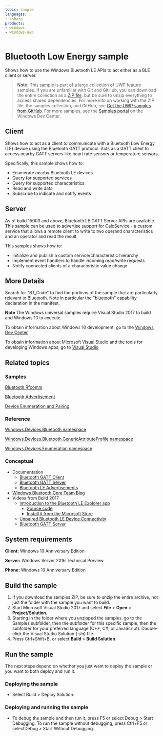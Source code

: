 ```yaml
---
topic: sample
languages:
- csharp
products:
- windows
- windows-uwp
---
```


<!---
  category: DevicesSensorsAndPower
  samplefwlink: http://go.microsoft.com/fwlink/p/?LinkId=820786
-->

# Bluetooth Low Energy sample

Shows how to use the Windows Bluetooth LE APIs to act either as a BLE client or server. 

> **Note:** This sample is part of a large collection of UWP feature samples. 
> If you are unfamiliar with Git and GitHub, you can download the entire collection as a 
> [ZIP file](https://github.com/Microsoft/Windows-universal-samples/archive/master.zip), but be 
> sure to unzip everything to access shared dependencies. For more info on working with the ZIP file, 
> the samples collection, and GitHub, see [Get the UWP samples from GitHub](https://aka.ms/ovu2uq). 
> For more samples, see the [Samples portal](https://aka.ms/winsamples) on the Windows Dev Center. 

## Client

Shows how to act as a client to communicate with a Bluetooth Low Energy (LE) device
using the Bluetooth GATT protocol. Acts as a GATT client to access nearby GATT servers like
heart rate sensors or temperature sensors.

Specifically, this sample shows how to:

- Enumerate nearby Bluetooth LE devices
- Query for supported services
- Query for supported characteristics
- Read and write data
- Subscribe to indicate and notify events

## Server
As of build 15003 and above, Bluetooth LE GATT Server APIs are available.
This sample can be used to advertise support for CalcService - a custom service that allows a remote client to write to two operand characteristics
and an operator and read the result. 

This samples shows how to:
- Initialize and publish a custom service/characteristic hierarchy 
- Implement event handlers to handle incoming read/write requests
- Notify connected clients of a characteristic value change

## More Details
Search for "BT_Code" to find the portions of the sample that are particularly
relevant to Bluetooth.
Note in particular the "bluetooth" capability declaration in the manifest.

**Note** The Windows universal samples require Visual Studio 2017 to build and Windows 10 to execute.

To obtain information about Windows 10 development, go to the [Windows Dev Center](http://go.microsoft.com/fwlink/?LinkID=532421)

To obtain information about Microsoft Visual Studio and the tools for developing Windows apps, go to [Visual Studio](http://go.microsoft.com/fwlink/?LinkID=532422)

## Related topics

### Samples

[Bluetooth Rfcomm](../BluetoothRfcommChat)

[Bluetooth Advertisement](../BluetoothAdvertisment)

[Device Enumeration and Pairing](../DeviceEnumerationAndPairing)

### Reference

[Windows.Devices.Bluetooth namespace](https://msdn.microsoft.com/library/windows/apps/windows.devices.bluetooth.aspx)

[Windows.Devices.Bluetooth.GenericAttributeProfile namespace](https://msdn.microsoft.com/library/windows/apps/windows.devices.bluetooth.genericattributeprofile.aspx)

[Windows.Devices.Enumeration namespace](https://msdn.microsoft.com/library/windows/apps/windows.devices.enumeration.aspx)

### Conceptual

* Documentation
  * [Bluetooth GATT Client](https://msdn.microsoft.com/windows/uwp/devices-sensors/gatt-client)
  * [Bluetooth GATT Server](https://msdn.microsoft.com/windows/uwp/devices-sensors/gatt-server)
  * [Bluetooth LE Advertisements](https://docs.microsoft.com/windows/uwp/devices-sensors/ble-beacon)
* [Windows Bluetooth Core Team Blog](https://blogs.msdn.microsoft.com/btblog/)
* Videos from Build 2017
  * [Introduction to the Bluetooth LE Explorer app](https://channel9.msdn.com/Events/Build/2017/P4177)
    * [Source code](https://github.com/Microsoft/BluetoothLEExplorer)
    * [Install it from the Microsoft Store](https://www.microsoft.com/store/apps/9n0ztkf1qd98)
  * [Unpaired Bluetooth LE Device Connectivity](https://channel9.msdn.com/Events/Build/2017/P4178)
  * [Bluetooth GATT Server](https://channel9.msdn.com/Events/Build/2017/P4179)

## System requirements

**Client:** Windows 10 Anniversary Edition

**Server:** Windows Server 2016 Technical Preview

**Phone:** Windows 10 Anniversary Edition

## Build the sample

1. If you download the samples ZIP, be sure to unzip the entire archive, not just the folder with the sample you want to build. 
2. Start Microsoft Visual Studio 2017 and select **File** \> **Open** \> **Project/Solution**.
3. Starting in the folder where you unzipped the samples, go to the Samples subfolder, then the subfolder for this specific sample, then the subfolder for your preferred language (C++, C#, or JavaScript). Double-click the Visual Studio Solution (.sln) file.
4. Press Ctrl+Shift+B, or select **Build** \> **Build Solution**.

## Run the sample

The next steps depend on whether you just want to deploy the sample or you want to both deploy and run it.

### Deploying the sample

- Select Build > Deploy Solution. 

### Deploying and running the sample

- To debug the sample and then run it, press F5 or select Debug >  Start Debugging. To run the sample without debugging, press Ctrl+F5 or selectDebug > Start Without Debugging. 
